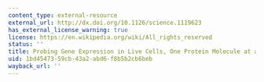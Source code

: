 ```yaml
---
content_type: external-resource
external_url: http://dx.doi.org/10.1126/science.1119623
has_external_license_warning: true
license: https://en.wikipedia.org/wiki/All_rights_reserved
status: ''
title: Probing Gene Expression in Live Cells, One Protein Molecule at a Time
uid: 1bd45473-59cb-43a2-abd6-f8b5b2cb6beb
wayback_url: ''
---
```

